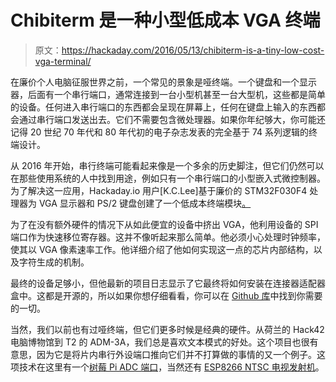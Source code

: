 # Chibiterm 是一种小型低成本 VGA 终端

> 原文：<https://hackaday.com/2016/05/13/chibiterm-is-a-tiny-low-cost-vga-terminal/>

在廉价个人电脑征服世界之前，一个常见的景象是哑终端。一个键盘和一个显示器，后面有一个串行端口，通常连接到一台小型机甚至一台大型机，这些都是简单的设备。任何进入串行端口的东西都会呈现在屏幕上，任何在键盘上输入的东西都会通过串行端口发送出去。它们不需要包含微处理器。如果你年纪够大，你可能还记得 20 世纪 70 年代和 80 年代初的电子杂志发表的完全基于 74 系列逻辑的终端设计。

从 2016 年开始，串行终端可能看起来像是一个多余的历史脚注，但它们仍然可以在那些使用系统的人中找到用途，例如只有一个串行端口的小型嵌入式微控制器。为了解决这一应用，Hackaday.io 用户[K.C.Lee]基于廉价的 STM32F030F4 处理器为 VGA 显示器和 PS/2 键盘创建了一个低成本终端模块[。](https://hackaday.io/project/9992-low-cost-vga-terminal-module)

为了在没有额外硬件的情况下从如此便宜的设备中挤出 VGA，他利用设备的 SPI 端口作为快速移位寄存器。这并不像听起来那么简单。他必须小心处理时钟频率，使其以 VGA 像素速率工作。他详细介绍了他如何实现这一点的芯片内部结构，以及字符生成的机制。

最终的设备足够小，但他最新的项目日志显示了它最终将如何安装在连接器适配器盒中。这都是开源的，所以如果你想仔细看看，你可以在 [Github 库](https://github.com/FPGA-Computer/STM32F030F4-VGA)中找到你需要的一切。

当然，我们以前也有过哑终端，但它们更多时候是经典的硬件。从荷兰的 Hack42 电脑博物馆到 T2 的 ADM-3A，我们总是喜欢文本模式的好处。这个项目也很有意思，因为它是将片内串行外设端口推向它们并不打算做的事情的又一个例子。这项技术在这里有一个[树莓 Pi ADC 端口](http://hackaday.com/2016/02/28/rasberry-pi-analog-input-using-only-passive-components/)，当然还有 [ESP8266 NTSC 电视发射机](http://hackaday.com/2016/03/01/color-tv-broadcasts-are-esp8266s-newest-trick/)。